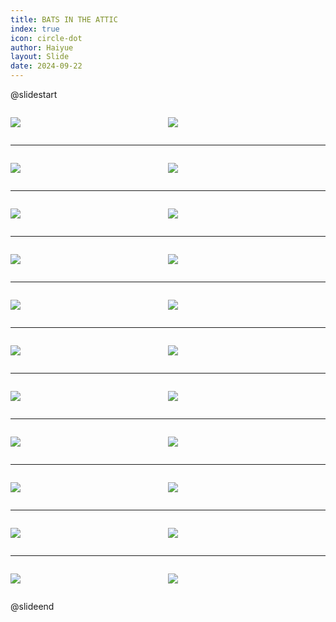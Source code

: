 ```yaml
---
title: BATS IN THE ATTIC
index: true
icon: circle-dot
author: Haiyue
layout: Slide
date: 2024-09-22
---
```

 
@slidestart

<div style="display:flex">
<div style="flex:1">

![](https://raw.githubusercontent.com/yclord/reading/refs/heads/master/english/Level-T/BATS%20IN%20THE%20ATTIC/001.webp)
</div>
<div style="flex:1">

![](https://raw.githubusercontent.com/yclord/reading/refs/heads/master/english/Level-T/BATS%20IN%20THE%20ATTIC/002.webp)
</div>
</div>

---

<div style="display:flex">
<div style="flex:1">

![](https://raw.githubusercontent.com/yclord/reading/refs/heads/master/english/Level-T/BATS%20IN%20THE%20ATTIC/003.webp)
</div>
<div style="flex:1">

![](https://raw.githubusercontent.com/yclord/reading/refs/heads/master/english/Level-T/BATS%20IN%20THE%20ATTIC/004.webp)
</div>
</div>

---

<div style="display:flex">
<div style="flex:1">

![](https://raw.githubusercontent.com/yclord/reading/refs/heads/master/english/Level-T/BATS%20IN%20THE%20ATTIC/005.webp)
</div>
<div style="flex:1">

![](https://raw.githubusercontent.com/yclord/reading/refs/heads/master/english/Level-T/BATS%20IN%20THE%20ATTIC/006.webp)
</div>
</div>

---

<div style="display:flex">
<div style="flex:1">

![](https://raw.githubusercontent.com/yclord/reading/refs/heads/master/english/Level-T/BATS%20IN%20THE%20ATTIC/007.webp)
</div>
<div style="flex:1">

![](https://raw.githubusercontent.com/yclord/reading/refs/heads/master/english/Level-T/BATS%20IN%20THE%20ATTIC/008.webp)
</div>
</div>

---

<div style="display:flex">
<div style="flex:1">

![](https://raw.githubusercontent.com/yclord/reading/refs/heads/master/english/Level-T/BATS%20IN%20THE%20ATTIC/009.webp)
</div>
<div style="flex:1">

![](https://raw.githubusercontent.com/yclord/reading/refs/heads/master/english/Level-T/BATS%20IN%20THE%20ATTIC/010.webp)
</div>
</div>

---

<div style="display:flex">
<div style="flex:1">

![](https://raw.githubusercontent.com/yclord/reading/refs/heads/master/english/Level-T/BATS%20IN%20THE%20ATTIC/011.webp)
</div>
<div style="flex:1">

![](https://raw.githubusercontent.com/yclord/reading/refs/heads/master/english/Level-T/BATS%20IN%20THE%20ATTIC/012.webp)
</div>
</div>

---

<div style="display:flex">
<div style="flex:1">

![](https://raw.githubusercontent.com/yclord/reading/refs/heads/master/english/Level-T/BATS%20IN%20THE%20ATTIC/013.webp)
</div>
<div style="flex:1">

![](https://raw.githubusercontent.com/yclord/reading/refs/heads/master/english/Level-T/BATS%20IN%20THE%20ATTIC/014.webp)
</div>
</div>

---

<div style="display:flex">
<div style="flex:1">

![](https://raw.githubusercontent.com/yclord/reading/refs/heads/master/english/Level-T/BATS%20IN%20THE%20ATTIC/015.webp)
</div>
<div style="flex:1">

![](https://raw.githubusercontent.com/yclord/reading/refs/heads/master/english/Level-T/BATS%20IN%20THE%20ATTIC/016.webp)
</div>
</div>

---

<div style="display:flex">
<div style="flex:1">

![](https://raw.githubusercontent.com/yclord/reading/refs/heads/master/english/Level-T/BATS%20IN%20THE%20ATTIC/017.webp)
</div>
<div style="flex:1">

![](https://raw.githubusercontent.com/yclord/reading/refs/heads/master/english/Level-T/BATS%20IN%20THE%20ATTIC/018.webp)
</div>
</div>

---

<div style="display:flex">
<div style="flex:1">

![](https://raw.githubusercontent.com/yclord/reading/refs/heads/master/english/Level-T/BATS%20IN%20THE%20ATTIC/019.webp)
</div>
<div style="flex:1">

![](https://raw.githubusercontent.com/yclord/reading/refs/heads/master/english/Level-T/BATS%20IN%20THE%20ATTIC/020.webp)
</div>
</div>

---

<div style="display:flex">
<div style="flex:1">

![](https://raw.githubusercontent.com/yclord/reading/refs/heads/master/english/Level-T/BATS%20IN%20THE%20ATTIC/021.webp)
</div>
<div style="flex:1">

![](https://raw.githubusercontent.com/yclord/reading/refs/heads/master/english/Level-T/BATS%20IN%20THE%20ATTIC/022.webp)
</div>
</div>

@slideend